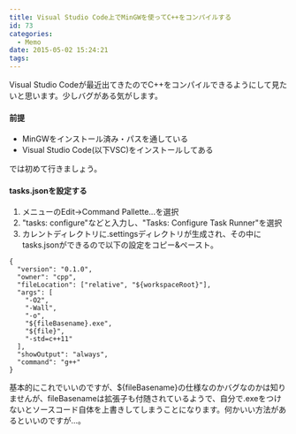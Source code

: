 ```yaml
---
title: Visual Studio Code上でMinGWを使ってC++をコンパイルする
id: 73
categories:
  - Memo
date: 2015-05-02 15:24:21
tags:
---
```

Visual Studio Codeが最近出てきたのでC++をコンパイルできるようにして見たいと思います。少しバグがある気がします。

<!--more-->

#### 前提

*   MinGWをインストール済み・パスを通している
*   Visual Studio Code(以下VSC)をインストールしてある

では初めて行きましょう。

#### tasks.jsonを設定する

1.  メニューのEdit→Command Pallette...を選択
2.  "tasks: configure"などと入力し、"Tasks: Configure Task Runner"を選択
3.  カレントディレクトリに.settingsディレクトリが生成され、その中にtasks.jsonができるので以下の設定をコピー&ペースト。


```
{
  "version": "0.1.0",
  "owner": "cpp",
  "fileLocation": ["relative", "${workspaceRoot}"],
  "args": [
    "-O2",
    "-Wall",
    "-o",
    "${fileBasename}.exe",
    "${file}",
    "-std=c++11"
  ],
  "showOutput": "always",
  "command": "g++"
}
```

基本的にこれでいいのですが、${fileBasename}の仕様なのかバグなのかは知りませんが、fileBasenameは拡張子も付随されているようで、自分で.exeをつけないとソースコード自体を上書きしてしまうことになります。何かいい方法があるといいのですが...。